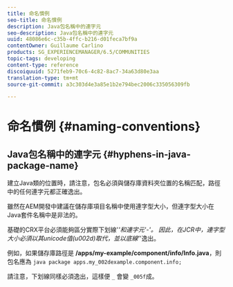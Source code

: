 ```yaml
---
title: 命名慣例
seo-title: 命名慣例
description: Java包名稱中的連字元
seo-description: Java包名稱中的連字元
uuid: 48086e6c-c35b-4ffc-b216-d01feca7bf9a
contentOwner: Guillaume Carlino
products: SG_EXPERIENCEMANAGER/6.5/COMMUNITIES
topic-tags: developing
content-type: reference
discoiquuid: 5271feb9-70c6-4c82-8ac7-34a63d80e3aa
translation-type: tm+mt
source-git-commit: a3c303d4e3a85e1b2e794bec2006c335056309fb

---
```



# 命名慣例 {#naming-conventions}

## Java包名稱中的連字元 {#hyphens-in-java-package-name}

建立Java類的位置時，請注意，包名必須與儲存庫資料夾位置的名稱匹配，路徑中的任何連字元都正確逸出。

雖然在AEM開發中建議在儲存庫項目名稱中使用連字型大小，但連字型大小在Java套件名稱中是非法的。

基礎的CRX平台必須能夠區分實際下划線&#39;_&#39;和連字元&#39;-&#39;。 因此，在JCR中，連字型大小必須以其unicode值(u002d)取代，並以底線&#39;_&#39;逸出。

例如，如果儲存庫路徑是 **/apps/my-example/component/info/Info.java**，則包名應為 `java package apps.my_002dexample.component.info;`

請注意，下划線同樣必須逸出，這樣便 `_` 會變 `_005f`成。
